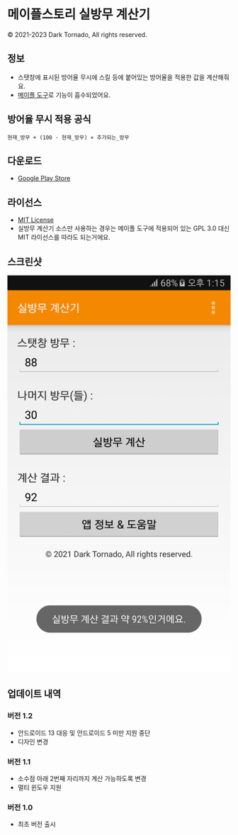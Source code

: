 # 메이플스토리 실방무 계산기

© 2021-2023 Dark Tornado, All rights reserved.

## 정보
- 스탯창에 표시된 방어율 무시에 스킬 등에 붙어있는 방어율을 적용한 값을 계산해줘요.
- [메이플 도구](https://github.com/DarkTornado/MapleTools)로 기능이 흡수되었어요.

## 방어율 무시 적용 공식
`현재_방무 + (100 - 현재_방무) × 추가되는_방무`

## 다운로드
- [Google Play Store](https://play.google.com/store/apps/details?id=com.darktornado.mapleignoredefcalc)

## 라이선스
- [MIT License](https://github.com/DarkTornado/MapleIgnoreDEFCalc/blob/main/LICENSE)
- 실방무 계산기 소스만 사용하는 경우는 메이플 도구에 적용되어 있는 GPL 3.0 대신 MIT 라이선스를 따라도 되는거에요.

## 스크린샷
<img src="https://raw.githubusercontent.com/DarkTornado/MapleIgnoreDEFCalc/main/Screenshot.png">

## 업데이트 내역

### 버전 1.2
- 안드로이드 13 대응 및 안드로이드 5 미만 지원 중단
- 디자인 변경

### 버전 1.1
- 소수점 아래 2번째 자리까지 계산 가능하도록 변경
- 멀티 윈도우 지원

### 버전 1.0
- 최초 버전 출시
